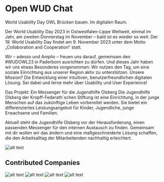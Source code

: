 # Open WUD Chat

World Usability Day OWL
Brücken bauen. Im digitalen Raum.

Der World Usability Day 2023 in Ostwestfalen-Lippe
Weltweit, einmal im Jahr, am zweiten Donnerstag im November – bald ist es wieder so weit: Der 19. World Usability Day findet am 9. November 2023 unter dem Motto „Collaboration and Cooperation“ statt.

Wir – adesso und Amplio – freuen uns darauf, gemeinsam den #WUDOWL23 in Paderborn ausrichten zu dürfen. Und dieses Jahr haben wir uns etwas Besonderes vorgenommen: Wir nutzen den Tag, um eine soziale Einrichtung aus unserer Region aktiv zu unterstützen. Unsere Mission? Die Entwicklung einer intuitiven, benutzerfreundlichen digitalen Lösung. Sei dabei und lerne mehr über Usability und User Experience!


Das Projekt:
Ein Messenger für die Jugendhilfe Olsberg
Die Jugendhilfe Olsberg der Kropff-Federath´schen Stiftung ist eine Einrichtung, in der junge Menschen auf das zukünftige Leben vorbereitet werden. Sie bietet ein differenziertes Leistungsangebot für Kinder, Jugendliche, junge Erwachsene und Familien.

Aktuell steht die Jugendhilfe Olsberg vor der Herausforderung, einen passenden Messenger für den internen Austausch zu finden. Gemeinsam mit dir wollen wir das ändern und eine maßgeschneiderte Lösung schaffen, die den Arbeitsalltag der Mitarbeitenden nachhaltig erleichtert.

![alt text](https://raw.githubusercontent.com/OpenWudChat/.github/main/profile/Jugendhilfe-Olsberg-Print.jpg)


## Contributed Companies

![alt text](https://raw.githubusercontent.com/OpenWudChat/.github/main/profile/ams.png)
![alt text](https://raw.githubusercontent.com/OpenWudChat/.github/main/profile/tmc.png)
![alt text](https://raw.githubusercontent.com/OpenWudChat/.github/main/profile/adesso.png)
![alt text](https://raw.githubusercontent.com/OpenWudChat/.github/main/profile/amplio.png)